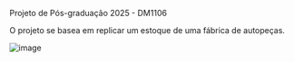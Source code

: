 Projeto de Pós-graduação 2025 - DM1106

O projeto se basea em replicar um estoque de uma fábrica de autopeças.

![image](https://github.com/user-attachments/assets/f3ca8296-8605-4e33-9eef-2c6df830fc5f)
